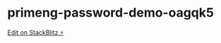# primeng-password-demo-oagqk5

[Edit on StackBlitz ⚡️](https://stackblitz.com/edit/primeng-password-demo-oagqk5)